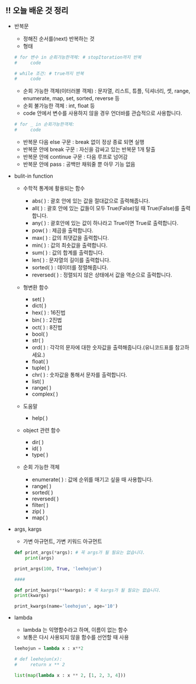 ## !! 오늘 배운 것 정리
* 반복문
    * 정해진 순서를(next) 반복하는 것
    * 형태
    ```python
    # for 변수 in 순회가능한객체: # stopItoration까지 반복
    #     code

    # while 조건: # true까지 반복
    #     code 
    ```
    * 순회 가능한 객체(이터러블 객체) : 문자열, 리스트, 튜플, 딕셔너리, 셋, range, enumerate, map, set, sorted, reverse 등
    * 순회 불가능한 객체 : int, float 등 
    * code 안에서 변수를 사용하지 않을 경우 언더바를 관습적으로 사용합니다.
    ```python
    # for _ in 순회가능한객체:
    #     code
    ```
    * 반복문 다음 else 구문 : break 없이 정상 종료 되면 실행
    * 반복문 안에 break 구문 : 자신을 감싸고 있는 반복문 1개 탈출
    * 반복문 안에 continue 구문 : 다음 루프로 넘어감
    * 반복문 안에 pass : 공백만 채워줄 뿐 아무 기능 없음

* bulit-in function
    * 수학적 통계에 활용되는 함수
        - abs( ) : 괄호 안에 있는 값을 절대값으로 출력해줍니다.
        - all( ) : 괄호 안에 있는 값들이 모두 True(False)일 때 True(False)를 출력합니다.
        - any( ) : 괄호안에 있는 값이 하나라고 True이면 True로 출력합니다.
        - pow( ) : 제곱을 출력합니다.
        - max( ) : 값의 최댓값을 출력합니다.
        - min( ) : 값의 최솟값을 출력합니다.
        - sum( ) : 값의 합계를 출력합니다.
        - len( ) : 문자열의 길이를 출력합니다.
        - sorted( ) : 데이터를 정렬해줍니다.
        - reversed( ) : 정렬되지 않은 상태에서 값을 역순으로 출력합니다.

    * 형변환 함수
        - set( )
        - dict( )
        - hex( ) : 16진법
        - bin( ) : 2진법
        - oct( ) : 8진법
        - bool( )
        - str( )
        - ord( ) : 각각의 문자에 대한 숫자값을 출력해줍니다.(유니코드표를 참고하세요.)
        - float( )
        - tuple( )
        - chr( ) : 숫자값을 통해서 문자를 출력합니다.
        - list( )
        - range( )
        - complex( )

    * 도움말
        - help( )

    * object 관련 함수
        - dir( )
        - id( )
        - type( )

    * 순회 가능한 객체
        - enumerate( ) : 값에 순위를 매기고 싶을 때 사용합니다.
        - range( )
        - sorted( )
        - reversed( )
        - filter( )
        - zip( )
        - map( )

* args, kargs
    * 가변 아규먼트, 가변 키워드 아규먼트
    ```python
    def print_args(*args): # 꼭 args가 될 필요는 없습니다.
        print(args)

    print_args(100, True, 'leehojun')

    ####

    def print_kwargs(**kwargs): # 꼭 kargs가 될 필요는 없습니다.
    print(kwargs)

    print_kwargs(name='leehojun', age='10')
    ```

* lambda
    * lambda 는 익명함수라고 하며, 이름이 없는 함수
    * 보통은 다시 사용되지 않을 함수를 선언할 때 사용
    ```python
    leehojun = lambda x : x**2

    # def leehojun(x):
    #     return x ** 2

    list(map(lambda x : x ** 2, [1, 2, 3, 4]))
    ```